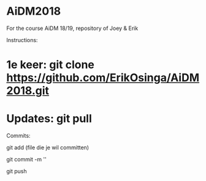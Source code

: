# AiDM2018
For the course AiDM 18/19, repository of Joey &amp; Erik


Instructions:

1e keer: 
git clone https://github.com/ErikOsinga/AiDM2018.git
======

Updates: 
git pull
====== 

Commits:

git add (file die je wil committen)

git commit -m '<commit message>'

git push 


